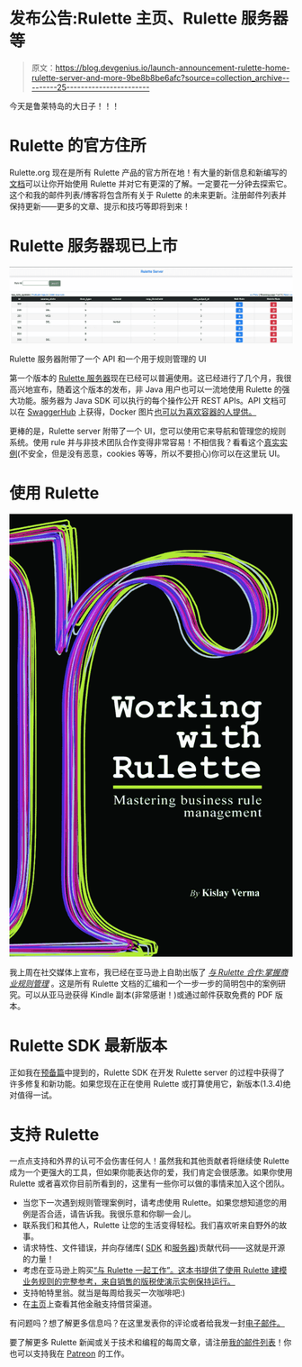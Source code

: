 # 发布公告:Rulette 主页、Rulette 服务器等

> 原文：<https://blog.devgenius.io/launch-announcement-rulette-home-rulette-server-and-more-9be8b8be6afc?source=collection_archive---------25----------------------->

今天是鲁莱特岛的大日子！！！

# Rulette 的官方住所

Rulette.org 现在是所有 Rulette 产品的官方所在地！有大量的新信息和新编写的[文档](https://www.kislayverma.com/rulette-docs)可以让你开始使用 Rulette 并对它有更深的了解。一定要花一分钟去探索它。这个和我的邮件列表/博客将包含所有关于 Rulette 的未来更新。注册邮件列表并保持更新——更多的文章、提示和技巧等即将到来！

# Rulette 服务器现已上市

![](img/b5b82da4518d89ed5880c518517265cb.png)

Rulette 服务器附带了一个 API 和一个用于规则管理的 UI

第一个版本的 [Rulette 服务器](https://www.kislayverma.com/getting-started-with-rulette-server)现在已经可以普遍使用。这已经进行了几个月，我很高兴地宣布，随着这个版本的发布，非 Java 用户也可以一流地使用 Rulette 的强大功能。服务器为 Java SDK 可以执行的每个操作公开 REST APIs。API 文档可以在 [SwaggerHub](https://app.swaggerhub.com/apis-docs/kislayverma/rulette-server-api/v1) 上获得，Docker 图片[也可以为喜欢容器的人提供。](https://hub.docker.com/repository/docker/kislayverma/rulette-server)

更棒的是，Rulette server 附带了一个 UI，您可以使用它来导航和管理您的规则系统。使用 rule 并与非技术团队合作变得非常容易！不相信我？看看这个[真实实例](http://demo.rulette.org/)(不安全，但是没有恶意，cookies 等等，所以不要担心)你可以在这里玩 UI。

# 使用 Rulette

![](img/ed5fee534e4d82dd5bd5c9ca6b0bfce5.png)

我上周在社交媒体上宣布，我已经在亚马逊上自助出版了 [*与 Rulette 合作:掌握商业规则管理*](https://www.amazon.in/gp/product/B089S7NWS6?ie=UTF8&tag=kislayverma-21&camp=3638&linkCode=xm2&creativeASIN=B089S7NWS6) 。这是所有 Rulette 文档的汇编和一个一步一步的简明包中的案例研究。可以从亚马逊获得 Kindle 副本(非常感谢！)或通过邮件获取免费的 PDF 版本。

# Rulette SDK 最新版本

正如我在[预备篇](https://www.kislayverma.com/post/gearing-up-for-the-big-rulette-release)中提到的，Rulette SDK 在开发 Rulette server 的过程中获得了许多修复和新功能。如果您现在正在使用 Rulette 或打算使用它，新版本(1.3.4)绝对值得一试。

# 支持 Rulette

一点点支持和外界的认可不会伤害任何人！虽然我和其他贡献者将继续使 Rulette 成为一个更强大的工具，但如果你能表达你的爱，我们肯定会很感激。如果你使用 Rulette 或者喜欢你目前所看到的，这里有一些你可以做的事情来加入这个团队。

*   当您下一次遇到规则管理案例时，请考虑使用 Rulette。如果您想知道您的用例是否合适，请告诉我。我很乐意和你聊一会儿。
*   联系我们和其他人，Rulette 让您的生活变得轻松。我们喜欢听来自野外的故事。
*   请求特性、文件错误，并向存储库( [SDK](https://github.com/kislayverma/Rulette) 和[服务器](https://github.com/kislayverma/rulette-server))贡献代码——这就是开源的力量！
*   考虑在亚马逊上购买[“与 Rulette 一起工作”。这本书提供了使用 Rulette 建模业务规则的完整参考，来自销售的版税使演示实例保持运行。](https://www.amazon.in/gp/product/B089S7NWS6?ie=UTF8&tag=kislayverma-21&camp=3638&linkCode=xm2&creativeASIN=B089S7NWS6)
*   支持帕特里翁。就当是每周给我买一次咖啡吧:)
*   在[主页](https://kislayverma.com/support-rulette)上查看其他金融支持借贷渠道。

有问题吗？想了解更多信息吗？在这里发表你的评论或者给我发一封[电子邮件。](mailto:kislay.nsit@gmail.com)

要了解更多 Rulette 新闻或关于技术和编程的每周文章，请注册[我的邮件列表](https://kislayverma.com/)！你也可以支持我在 [Patreon](https://patreon.com.kislay) 的工作。